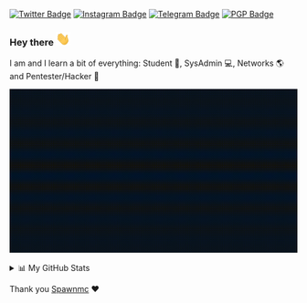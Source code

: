 [![Twitter Badge](https://img.shields.io/badge/-@kyb3rtarre-1ca0f1?style=flat-square&labelColor=1c1c1f&logo=twitter&logoColor=white&link=https://twitter.com/kyb3rtarre)](https://twitter.com/kyb3rtarre)
[![Instagram Badge](https://img.shields.io/badge/-@kyb3rtarre-1ca0f1?style=flat-square&labelColor=1c1c1f&logo=instagram&logoColor=white&link=https://instagram.com/kyb3rtarre)](https://instagram.com/instagram)
[![Telegram Badge](https://img.shields.io/badge/-@kyb3rtarre-1ca0f1?style=flat-square&labelColor=1c1c1f&logo=telegram&logoColor=dark&link=https://t.me/kyb3rtarre)](https://t.me/kyb3rtarre)
[![PGP Badge](https://img.shields.io/keybase/pgp/kyb3rtarre?style=flat-square&logo=keybase&labelColor=black&color=1ca0f1)](https://keybase.io/kyb3rtarre)
### Hey there <img src="hand.gif" width="25px">

I am and I learn a bit of everything: Student :blue_book:, SysAdmin :computer:, Networks :earth_americas: and Pentester/Hacker :angel:

![Banner](banner.gif)

<details>
<summary>📊 My GitHub Stats</summary>
<br>

![GitHub Stats](https://github-readme-stats.vercel.app/api?username=kyb3rtarre&show_icons=true&theme=react&include_all_commits=false)
![GitHub Top](https://github-readme-stats.vercel.app/api/top-langs/?username=kyb3rtarre&show_icons=true&include_all_commits=true&hide_border=false&theme=react&layout=compact)

<a href="https://gitstats.me/kyb3rtarre" target="_blank">My Git Stats</a>

<a href="https://skyline.github.com/kyb3rtarre/2021" target="_blank">My GitHub 2021 Skyline</a>

<b>Note:</b> These metrics do not take into account my other repositories hosted by [kyb3r alt](https://github.com/kyb3rtarrealt). The top languages is only a metric of the languages my public code consists of and doesn't reflect experience or skill level.

<details>
  <summary>🔥 My GitHub Streaks</summary>
  <br>
    <img src="https://github-readme-streak-stats.herokuapp.com?user=kyb3rtarre&theme=tokyonight_duo&fire=DD6000" height="192px"/>
</details>

</details>

Thank you [Spawnmc](https://github.com/spawmc) :heart:
